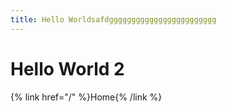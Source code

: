 ```yaml
---
title: Hello Worldsafdgggggggggggggggggggggggg
---
```


# Hello World 2

{% link href="/" %}Home{% /link %}
